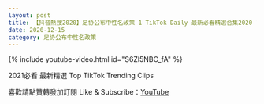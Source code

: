 ```yaml
---
layout: post
title: 【抖音熱搜2020】足协公布中性名政策 1 TikTok Daily 最新必看精選合集2020 12 15
date: 2020-12-15
category: 足协公布中性名政策
---
```


{% include youtube-video.html id="S6Zl5NBC_fA" %}

2021必看 最新精選 Top TikTok Trending Clips

喜歡請點贊轉發加訂閱 Like & Subscribe：[YouTube](https://www.youtube.com/channel/UCAoR7VcanIPd04uEq_GIylA/videos)

